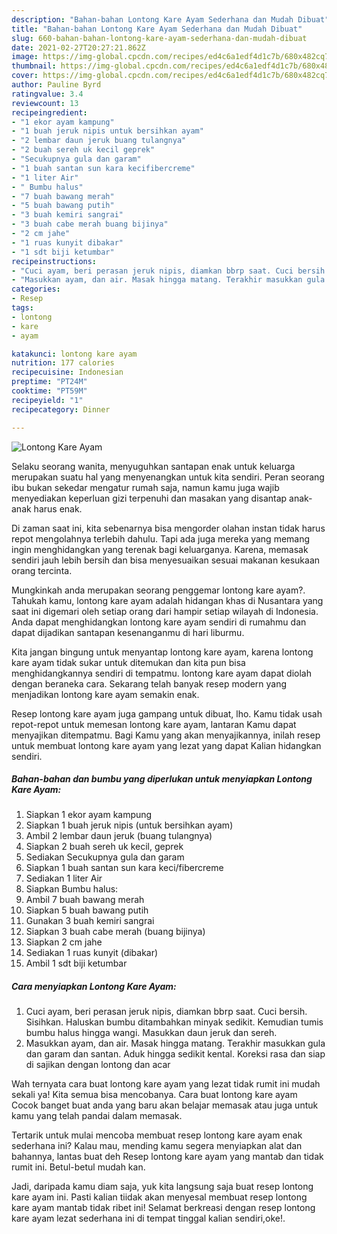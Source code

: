 ```yaml
---
description: "Bahan-bahan Lontong Kare Ayam Sederhana dan Mudah Dibuat"
title: "Bahan-bahan Lontong Kare Ayam Sederhana dan Mudah Dibuat"
slug: 660-bahan-bahan-lontong-kare-ayam-sederhana-dan-mudah-dibuat
date: 2021-02-27T20:27:21.862Z
image: https://img-global.cpcdn.com/recipes/ed4c6a1edf4d1c7b/680x482cq70/lontong-kare-ayam-foto-resep-utama.jpg
thumbnail: https://img-global.cpcdn.com/recipes/ed4c6a1edf4d1c7b/680x482cq70/lontong-kare-ayam-foto-resep-utama.jpg
cover: https://img-global.cpcdn.com/recipes/ed4c6a1edf4d1c7b/680x482cq70/lontong-kare-ayam-foto-resep-utama.jpg
author: Pauline Byrd
ratingvalue: 3.4
reviewcount: 13
recipeingredient:
- "1 ekor ayam kampung"
- "1 buah jeruk nipis untuk bersihkan ayam"
- "2 lembar daun jeruk buang tulangnya"
- "2 buah sereh uk kecil geprek"
- "Secukupnya gula dan garam"
- "1 buah santan sun kara kecifibercreme"
- "1 liter Air"
- " Bumbu halus"
- "7 buah bawang merah"
- "5 buah bawang putih"
- "3 buah kemiri sangrai"
- "3 buah cabe merah buang bijinya"
- "2 cm jahe"
- "1 ruas kunyit dibakar"
- "1 sdt biji ketumbar"
recipeinstructions:
- "Cuci ayam, beri perasan jeruk nipis, diamkan bbrp saat. Cuci bersih. Sisihkan. Haluskan bumbu ditambahkan minyak sedikit. Kemudian tumis bumbu halus hingga wangi. Masukkan daun jeruk dan sereh."
- "Masukkan ayam, dan air. Masak hingga matang. Terakhir masukkan gula dan garam dan santan. Aduk hingga sedikit kental. Koreksi rasa dan siap di sajikan dengan lontong dan acar"
categories:
- Resep
tags:
- lontong
- kare
- ayam

katakunci: lontong kare ayam 
nutrition: 177 calories
recipecuisine: Indonesian
preptime: "PT24M"
cooktime: "PT59M"
recipeyield: "1"
recipecategory: Dinner

---
```



![Lontong Kare Ayam](https://img-global.cpcdn.com/recipes/ed4c6a1edf4d1c7b/680x482cq70/lontong-kare-ayam-foto-resep-utama.jpg)

Selaku seorang wanita, menyuguhkan santapan enak untuk keluarga merupakan suatu hal yang menyenangkan untuk kita sendiri. Peran seorang ibu bukan sekedar mengatur rumah saja, namun kamu juga wajib menyediakan keperluan gizi terpenuhi dan masakan yang disantap anak-anak harus enak.

Di zaman  saat ini, kita sebenarnya bisa mengorder olahan instan tidak harus repot mengolahnya terlebih dahulu. Tapi ada juga mereka yang memang ingin menghidangkan yang terenak bagi keluarganya. Karena, memasak sendiri jauh lebih bersih dan bisa menyesuaikan sesuai makanan kesukaan orang tercinta. 



Mungkinkah anda merupakan seorang penggemar lontong kare ayam?. Tahukah kamu, lontong kare ayam adalah hidangan khas di Nusantara yang saat ini digemari oleh setiap orang dari hampir setiap wilayah di Indonesia. Anda dapat menghidangkan lontong kare ayam sendiri di rumahmu dan dapat dijadikan santapan kesenanganmu di hari liburmu.

Kita jangan bingung untuk menyantap lontong kare ayam, karena lontong kare ayam tidak sukar untuk ditemukan dan kita pun bisa menghidangkannya sendiri di tempatmu. lontong kare ayam dapat diolah dengan beraneka cara. Sekarang telah banyak resep modern yang menjadikan lontong kare ayam semakin enak.

Resep lontong kare ayam juga gampang untuk dibuat, lho. Kamu tidak usah repot-repot untuk memesan lontong kare ayam, lantaran Kamu dapat menyajikan ditempatmu. Bagi Kamu yang akan menyajikannya, inilah resep untuk membuat lontong kare ayam yang lezat yang dapat Kalian hidangkan sendiri.

<!--inarticleads1-->

##### Bahan-bahan dan bumbu yang diperlukan untuk menyiapkan Lontong Kare Ayam:

1. Siapkan 1 ekor ayam kampung
1. Siapkan 1 buah jeruk nipis (untuk bersihkan ayam)
1. Ambil 2 lembar daun jeruk (buang tulangnya)
1. Siapkan 2 buah sereh uk kecil, geprek
1. Sediakan Secukupnya gula dan garam
1. Siapkan 1 buah santan sun kara keci/fibercreme
1. Sediakan 1 liter Air
1. Siapkan  Bumbu halus:
1. Ambil 7 buah bawang merah
1. Siapkan 5 buah bawang putih
1. Gunakan 3 buah kemiri sangrai
1. Siapkan 3 buah cabe merah (buang bijinya)
1. Siapkan 2 cm jahe
1. Sediakan 1 ruas kunyit (dibakar)
1. Ambil 1 sdt biji ketumbar




<!--inarticleads2-->

##### Cara menyiapkan Lontong Kare Ayam:

1. Cuci ayam, beri perasan jeruk nipis, diamkan bbrp saat. Cuci bersih. Sisihkan. Haluskan bumbu ditambahkan minyak sedikit. Kemudian tumis bumbu halus hingga wangi. Masukkan daun jeruk dan sereh.
1. Masukkan ayam, dan air. Masak hingga matang. Terakhir masukkan gula dan garam dan santan. Aduk hingga sedikit kental. Koreksi rasa dan siap di sajikan dengan lontong dan acar




Wah ternyata cara buat lontong kare ayam yang lezat tidak rumit ini mudah sekali ya! Kita semua bisa mencobanya. Cara buat lontong kare ayam Cocok banget buat anda yang baru akan belajar memasak atau juga untuk kamu yang telah pandai dalam memasak.

Tertarik untuk mulai mencoba membuat resep lontong kare ayam enak sederhana ini? Kalau mau, mending kamu segera menyiapkan alat dan bahannya, lantas buat deh Resep lontong kare ayam yang mantab dan tidak rumit ini. Betul-betul mudah kan. 

Jadi, daripada kamu diam saja, yuk kita langsung saja buat resep lontong kare ayam ini. Pasti kalian tiidak akan menyesal membuat resep lontong kare ayam mantab tidak ribet ini! Selamat berkreasi dengan resep lontong kare ayam lezat sederhana ini di tempat tinggal kalian sendiri,oke!.

